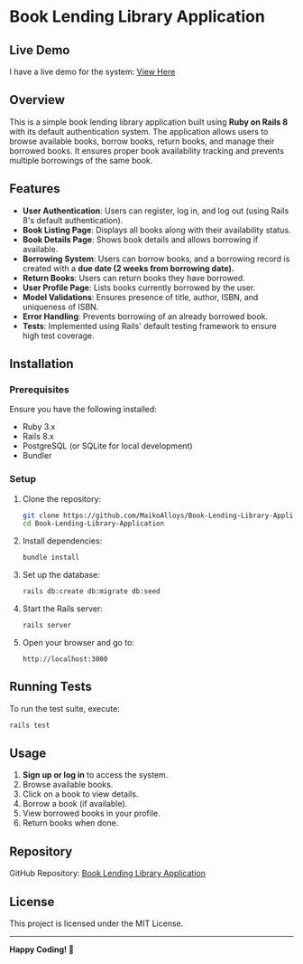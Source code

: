 # Book Lending Library Application

## Live Demo
I have a live demo for the system: [View Here](https://drive.google.com/file/d/1vRLbymqWmzCugg9gutGQ6pkb3VWFke2n/view?usp=sharing)

## Overview
This is a simple book lending library application built using **Ruby on Rails 8** with its default authentication system. The application allows users to browse available books, borrow books, return books, and manage their borrowed books. It ensures proper book availability tracking and prevents multiple borrowings of the same book.

## Features
- **User Authentication**: Users can register, log in, and log out (using Rails 8's default authentication).
- **Book Listing Page**: Displays all books along with their availability status.
- **Book Details Page**: Shows book details and allows borrowing if available.
- **Borrowing System**: Users can borrow books, and a borrowing record is created with a **due date (2 weeks from borrowing date).**
- **Return Books**: Users can return books they have borrowed.
- **User Profile Page**: Lists books currently borrowed by the user.
- **Model Validations**: Ensures presence of title, author, ISBN, and uniqueness of ISBN.
- **Error Handling**: Prevents borrowing of an already borrowed book.
- **Tests**: Implemented using Rails' default testing framework to ensure high test coverage.

## Installation

### Prerequisites
Ensure you have the following installed:
- Ruby 3.x
- Rails 8.x
- PostgreSQL (or SQLite for local development)
- Bundler

### Setup
1. Clone the repository:
   ```sh
   git clone https://github.com/MaikoAlloys/Book-Lending-Library-Application.git
   cd Book-Lending-Library-Application
   ```
2. Install dependencies:
   ```sh
   bundle install
   ```
3. Set up the database:
   ```sh
   rails db:create db:migrate db:seed
   ```
4. Start the Rails server:
   ```sh
   rails server
   ```
5. Open your browser and go to:
   ```
   http://localhost:3000
   ```

## Running Tests
To run the test suite, execute:
```sh
rails test
```

## Usage
1. **Sign up or log in** to access the system.
2. Browse available books.
3. Click on a book to view details.
4. Borrow a book (if available).
5. View borrowed books in your profile.
6. Return books when done.

## Repository
GitHub Repository: [Book Lending Library Application](https://github.com/MaikoAlloys/Book-Lending-Library-Application)

## License
This project is licensed under the MIT License.

---
**Happy Coding! 🚀**

